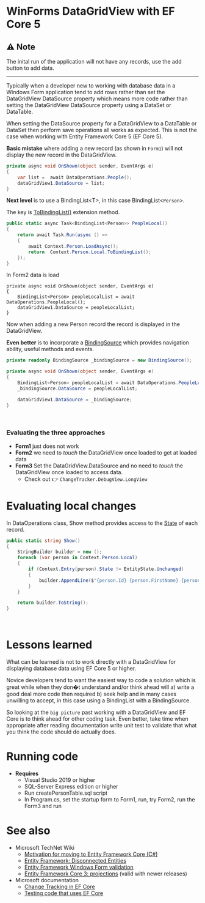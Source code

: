 # WinForms DataGridView with EF Core 5


## :warning: Note 

The inital run of the application will not have any records, use the add button to add data.

---

Typically when a developer new to working with database data in a Windows Form application tend to add rows rather than set the DataGridView DataSource property which means more code rather than setting the DataGridView DataSource property using a DataSet or DataTable.

When setting the DataSource property for a DataGridView to a DataTable or DataSet then perform save operations all works as expected. This is not the case when working with Entity Framework Core 5 (EF Core 5).

**Basic mistake** where adding a new record (as shown in `Form1`) will not display the new record in the DataGridView.

```csharp
private async void OnShown(object sender, EventArgs e)
{
    var list =  await DataOperations.People();
    dataGridView1.DataSource = list;
}
```

**Next level** is to use a BindingList&lt;T&gt;, in this case BindingList&lt;`Person`&gt;.

The key is [ToBindingList()](https://docs.microsoft.com/en-us/dotnet/api/microsoft.entityframeworkcore.observablecollectionextensions.tobindinglist?view=efcore-5.0) extension method.

```csharp
public static async Task<BindingList<Person>> PeopleLocal()
{
    return await Task.Run(async () =>
    {
        await Context.Person.LoadAsync();
        return  Context.Person.Local.ToBindingList();
    });
}
```

In Form2 data is load

```sharp
private async void OnShown(object sender, EventArgs e)
{
    BindingList<Person> peopleLocalList = await DataOperations.PeopleLocal();
    dataGridView1.DataSource = peopleLocalList;
}
```

Now when adding a new Person record the record is displayed in the DataGridView.

**Even better** is to incorporate a [BindingSource](https://docs.microsoft.com/en-us/dotnet/api/system.windows.forms.bindingsource?view=net-5.0) which provides navigation ability, useful methods and events.

```csharp
private readonly BindingSource _bindingSource = new BindingSource();

private async void OnShown(object sender, EventArgs e)
{
    BindingList<Person> peopleLocalList = await DataOperations.PeopleLocal();
    _bindingSource.DataSource = peopleLocalList;

    dataGridView1.DataSource = _bindingSource;
}
```
</br>

### Evaluating the three approaches

- **Form1** just does not work
- **Form2** we need to *touch* the DataGridView once loaded to get at loaded data
- **Form3** Set the DataGridView.DataSource and no need to *touch* the DataGridView once loaded to access data.
  - Check out :point_right: `ChangeTracker.DebugView.LongView`

# Evaluating local changes

In DataOperations class, Show method provides access to the [State](https://docs.microsoft.com/en-us/dotnet/api/microsoft.entityframeworkcore.entitystate?view=efcore-5.0) of each record.

```csharp
public static string Show()
{
    StringBuilder builder = new ();
    foreach (var person in Context.Person.Local)
    {
        if (Context.Entry(person).State != EntityState.Unchanged)
        {
            builder.AppendLine($"{person.Id} {person.FirstName} {person.LastName} {Context.Entry(person).State}");
        }
    }

    return builder.ToString();
}
```

</br>

# Lessons learned

What can be learned is not to work directly with a DataGridView for displaying database data using EF Core 5 or higher.

Novice developers tend to want the easiest way to code a solution which is great while when they don�t understand and/or think ahead will a) write a good deal more code then required b) seek help and in many cases unwilling to accept, in this case using a BindingList with a BindingSource.

So looking at the `big picture` past working with a DataGridView and EF Core is to think ahead for other coding task. Even better, take time when appropriate after reading documentation write unit test to validate that what you think the code should do actually does.

# Running code

- **Requires**
  - Visual Studio 2019 or higher
  - SQL-Server Express edition or higher
  - Run createPersonTable.sql script
  - In Program.cs, set the startup form to Form1, run, try Form2, run the Form3 and run


# See also

- Microsoft TechNet Wiki 
  - [Motivation for moving to Entity Framework Core (C#)](https://social.technet.microsoft.com/wiki/contents/articles/53996.motivation-for-moving-to-entity-framework-core-c.aspx)
  - [Entity Framework: Disconnected Entities](https://social.technet.microsoft.com/wiki/contents/articles/53180.entity-framework-disconnected-entities.aspx)
  - [Entity Framework Windows Form validation](https://social.technet.microsoft.com/wiki/contents/articles/53201.entity-framework-windows-form-validation.aspx)
  - [Entity Framework Core 3: projections](https://social.technet.microsoft.com/wiki/contents/articles/53881.entity-framework-core-3-projections.aspx) (valid with newer releases)
- Microsoft documentation
  - [Change Tracking in EF Core](https://docs.microsoft.com/en-us/ef/core/change-tracking/)
  - [Testing code that uses EF Core](https://docs.microsoft.com/en-us/ef/core/testing/)


